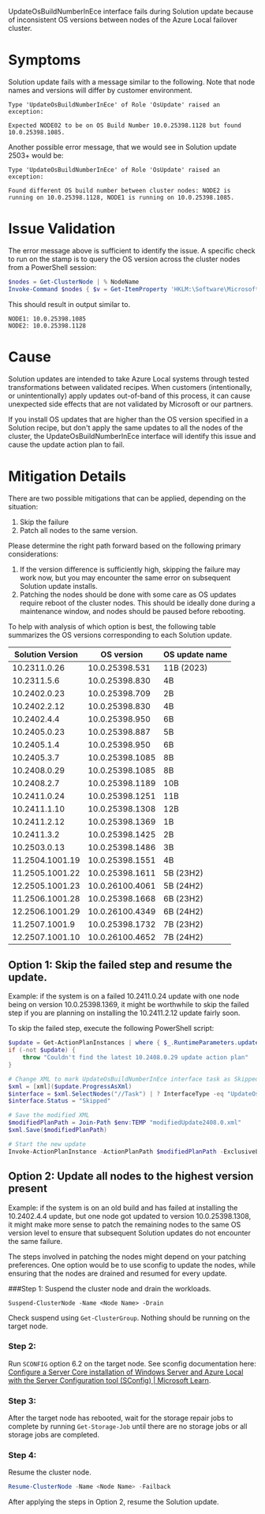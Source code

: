UpdateOsBuildNumberInEce interface fails during Solution update because of inconsistent OS versions between nodes of the Azure Local failover cluster.

# Symptoms
Solution update fails with a message similar to the following. Note that node names and versions will differ by customer environment.

```
Type 'UpdateOsBuildNumberInEce' of Role 'OsUpdate' raised an exception:

Expected NODE02 to be on OS Build Number 10.0.25398.1128 but found 10.0.25398.1085.
```

Another possible error message, that we would see in Solution update 2503+ would be:

```
Type 'UpdateOsBuildNumberInEce' of Role 'OsUpdate' raised an exception:

Found different OS build number between cluster nodes: NODE2 is running on 10.0.25398.1128, NODE1 is running on 10.0.25398.1085.
```

# Issue Validation
The error message above is sufficient to identify the issue. A specific check to run on the stamp is to query the OS version across the cluster nodes from a PowerShell session:

```powershell
$nodes = Get-ClusterNode | % NodeName
Invoke-Command $nodes { $v = Get-ItemProperty 'HKLM:\Software\Microsoft\Windows NT\CurrentVersion\' -Name CurrentMajorVersionNumber, CurrentMinorVersionNumber, CurrentBuildNumber, UBR; "$(hostname): $($v.CurrentMajorVersionNumber).$($v.CurrentMinorVersionNumber).$($v.CurrentBuildNumber).$($v.UBR)" }
```

This should result in output similar to.
```
NODE1: 10.0.25398.1085
NODE2: 10.0.25398.1128
```

# Cause
Solution updates are intended to take Azure Local systems through tested transformations between validated recipes. When customers (intentionally, or unintentionally) apply updates out-of-band of this process, it can cause unexpected side effects that are not validated by Microsoft or our partners.

If you install OS updates that are higher than the OS version specified in a Solution recipe, but don't apply the same updates to all the nodes of the cluster, the UpdateOsBuildNumberInEce interface will identify this issue and cause the update action plan to fail.

# Mitigation Details
There are two possible mitigations that can be applied, depending on the situation:

1. Skip the failure
2. Patch all nodes to the same version. 

Please determine the right path forward based on the following primary considerations:

1. If the version difference is sufficiently high, skipping the failure may work now, but you may encounter the same error on subsequent Solution update installs.
2. Patching the nodes should be done with some care as OS updates require reboot of the cluster nodes. This should be ideally done during a maintenance window, and nodes should be paused before rebooting.

To help with analysis of which option is best, the following table summarizes the OS versions corresponding to each Solution update.


| Solution Version | OS version | OS update name |
|--|--|--|
| 10.2311.0.26 | 10.0.25398.531 | 11B (2023) |
| 10.2311.5.6 | 10.0.25398.830 | 4B |
| 10.2402.0.23 | 10.0.25398.709 | 2B |
| 10.2402.2.12 | 10.0.25398.830 | 4B |
| 10.2402.4.4 | 10.0.25398.950 | 6B |
| 10.2405.0.23 | 10.0.25398.887 | 5B |
| 10.2405.1.4 | 10.0.25398.950 | 6B |
| 10.2405.3.7 | 10.0.25398.1085 | 8B |
| 10.2408.0.29 | 10.0.25398.1085 | 8B |
| 10.2408.2.7 | 10.0.25398.1189 | 10B |
| 10.2411.0.24 | 10.0.25398.1251 | 11B |
| 10.2411.1.10 | 10.0.25398.1308 | 12B |
| 10.2411.2.12 | 10.0.25398.1369 | 1B |
| 10.2411.3.2 | 10.0.25398.1425 | 2B |
| 10.2503.0.13 | 10.0.25398.1486 | 3B |
| 11.2504.1001.19 | 10.0.25398.1551 | 4B |
| 11.2505.1001.22 | 10.0.25398.1611 | 5B (23H2) |
| 12.2505.1001.23 | 10.0.26100.4061 | 5B (24H2) |
| 11.2506.1001.28 | 10.0.25398.1668 | 6B (23H2) |
| 12.2506.1001.29 | 10.0.26100.4349 | 6B (24H2) |
| 11.2507.1001.9 | 10.0.25398.1732 | 7B (23H2) |
| 12.2507.1001.10 | 10.0.26100.4652 | 7B (24H2) |


## Option 1: Skip the failed step and resume the update.
Example: if the system is on a failed 10.2411.0.24 update with one node being on version 10.0.25398.1369, it might be worthwhile to skip the failed step if you are planning on installing the 10.2411.2.12 update fairly soon.

To skip the failed step, execute the following PowerShell script:
```powershell
$update = Get-ActionPlanInstances | where { $_.RuntimeParameters.updateId -ne $null } | sort EndDateTime | select -Last 1
if (-not $update) {
    throw "Couldn't find the latest 10.2408.0.29 update action plan"
}

# Change XML to mark UpdateOsBuildNumberInEce interface task as Skipped
$xml = [xml]($update.ProgressAsXml)
$interface = $xml.SelectNodes("//Task") | ? InterfaceType -eq "UpdateOsBuildNumberInEce"
$interface.Status = "Skipped"

# Save the modified XML
$modifiedPlanPath = Join-Path $env:TEMP "modifiedUpdate2408.0.xml"
$xml.Save($modifiedPlanPath)

# Start the new update
Invoke-ActionPlanInstance -ActionPlanPath $modifiedPlanPath -ExclusiveLock -Verbose
```

## Option 2: Update all nodes to the highest version present
Example: if the system is on an old build and has failed at installing the 10.2402.4.4 update, but one node got updated to version 10.0.25398.1308, it might make more sense to patch the remaining nodes to the same OS version level to ensure that subsequent Solution updates do not encounter the same failure.

The steps involved in patching the nodes might depend on your patching preferences. One option would be to use sconfig to update the nodes, while ensuring that the nodes are drained and resumed for every update.

###Step 1:
Suspend the cluster node and drain the workloads.
```powersehell
Suspend-ClusterNode -Name <Node Name> -Drain
```
Check suspend using `Get-ClusterGroup`. Nothing should be running on the target node.

### Step 2:
Run `SCONFIG` option 6.2 on the target node. See sconfig documentation here: [Configure a Server Core installation of Windows Server and Azure Local with the Server Configuration tool (SConfig) | Microsoft Learn](https://learn.microsoft.com/en-us/windows-server/administration/server-core/server-core-sconfig#install-updates).

### Step 3:
After the target node has rebooted, wait for the storage repair jobs to complete by running `Get-Storage-Job` until there are no storage jobs or all storage jobs are completed.

### Step 4:
Resume the cluster node.
```powershell
Resume-ClusterNode -Name <Node Name> -Failback
```

After applying the steps in Option 2, resume the Solution update.
